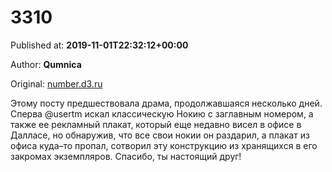 
# 3310

Published at: **2019-11-01T22:32:12+00:00**

Author: **Qumnica**

Original: [number.d3.ru](https://number.d3.ru/3310-1870596/)

Этому посту предшествовала драма, продолжавшаяся несколько дней. Сперва @usertm искал классическую Нокию с заглавным номером, а также ее рекламный плакат, который еще недавно висел в офисе в Далласе, но обнаружив, что все свои нокии он раздарил, а плакат из офиса куда–то пропал, сотворил эту конструкцию из хранящихся в его закромах экземпляров. Спасибо, ты настоящий друг!
